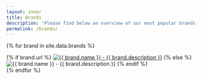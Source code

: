 ```yaml
---
layout: inner
title: Brands
description: 'Please find below an overview of our most popular brands.'
permalink: /brands/
---
```


{% for brand in site.data.brands %}
<div class="brand">
    {% if brand.url %}
        <a href="{{ brand.url }}"><img src="{{ brand.image }}" alt="{{ brand.name }} - {{ brand.description }}"></a>
    {% else %}
        <img src="{{ brand.image }}" alt="{{ brand.name }} - {{ brand.description }}">
    {% endif %}
</div>
{% endfor %}
